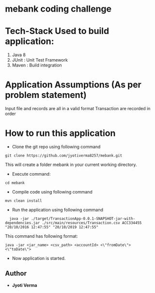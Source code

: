 # mebank coding challenge


# Tech-Stack Used to build application:

1. Java 8
2. JUnit : Unit Test Framework 
3. Maven : Build integration


# Application Assumptions (As per problem statement)
Input file and records are all in a valid format
Transaction are recorded in order

# How to run this application
* Clone the git repo using following command

```git clone https://github.com/jyotiverma8257/mebank.git```
	
   This will create a folder mebank in your current working directory.
* Execute command:

``` cd mebank ```
* Compile code using following command

``` mvn clean install ```
* Run the application using following command

```  java -jar ./target/TransactionApp-0.0.1-SNAPSHOT-jar-with-dependencies.jar ./src/main/resources/Transaction.csv ACC334455 "20/10/2016 12:47:55" "20/10/2019 12:47:55"```

This command has following format:

```java -jar <jar_name> <csv_path> <accountId> <\"fromDate\"> <\"toDate\">```
	
* Now application is started.

## Author
* **Jyoti Verma**

